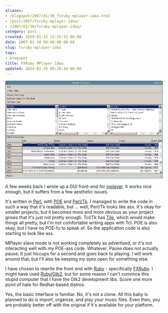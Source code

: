 ```yaml
---
aliases:
- /blogspot/2007/01/30_fxruby-mplayer-idea.html
- /post/2007/fxruby-mplayer-idea/
- /2007/01/30/fxruby-mplayer-idea/
category: post
created: 2024-01-15 15:25:51-08:00
date: 2007-01-30 00:00:00-08:00
slug: fxruby-mplayer-idea
tags:
- blogspot
title: FXRuby MPlayer Idea
updated: 2024-01-26 09:20:44-08:00
---
```


![attachments/img/2007/cover-2007-01-30.png](../../../attachments/img/2007/cover-2007-01-30.png)

A few weeks back I wrote up a GUI front-end for [mplayer](https://www.mplayerhq.hu). It works nice enough, but it suffers from a few aesthetic issues.

It's written in [Perl](../../../card/Perl.md), with [POE](https://metacpan.org/pod/POE) and [Perl/Tk](https://metacpan.org/pod/distribution/Tk/Tk.pod). I managed to write the code in such a way that it's readable, but ... well, Perl/Tk looks like ass. It's okay for smaller projects, but it becomes more and more obvious as your project grows that it's just not pretty enough. Tcl/Tk has [Tile](https://tktable.sourceforge.net/tile), which would make things all pretty, but I'm not comfortable writing apps with Tcl. POE is also okay, but I have no POE-fu to speak of. So the application code is also starting to look like ass.

MPlayer slave mode is not working completely as advertised, or it's not interacting well with my POE-ass code. Whatever. Pause does not actually pause. It just hiccups for a second and goes back to playing. I will work around that, but I'll also be keeping my eyes open for something else.

I have chosen to rewrite the front end with [Ruby](../../../card/Ruby.md) - specifically [FXRuby](https://github.com/larskanis/fxruby). I might have used [Ruby/Gtk2](https://ruby-gnome.github.io), but for some reason I can't convince this stupid computer that I have the Gtk2 development libs. Score one more point of hate for Redhat-based distros.

Yes, the basic interface is familiar. No, it's not a clone. All this baby is planned to do is import, organize, and play your music files. Even then, you are probably better off with the original if it's available for your platform.